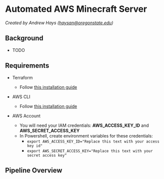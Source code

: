# Automated AWS Minecraft Server

*Created by Andrew Hays ([haysan@oregonstate.edu](mailto:haysan@oregonstate.edu))*

## Background

- TODO

## Requirements

- Terraform
  - Follow [this installation guide](https://developer.hashicorp.com/terraform/tutorials/aws-get-started/install-cli)

- AWS CLI
  - Follow [this installation guide](https://developer.hashicorp.com/terraform/tutorials/aws-get-started/install-cli)

- AWS Account
  - You will need your IAM credentials: **AWS_ACCESS_KEY_ID** and **AWS_SECRET_ACCESS_KEY**
  - In Powershell, create environment variables for these credentials:
    - ```export AWS_ACCESS_KEY_ID="Replace this text with your access key id"```
    - ```export AWS_SECRET_ACCESS_KEY="Replace this text with your secret access key"```

## Pipeline Overview
